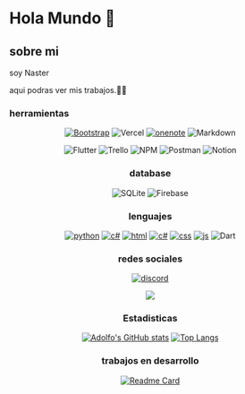 # Hola Mundo 👋

##  sobre mi 
soy Naster

aqui podras ver mis trabajos.🧑‍💻

### herramientas

<div align="center">

[![Bootstrap](https://img.shields.io/badge/Bootstrap-000000?style=for-the-badge&logo=Bootstrap&logoColor=white)](https://github.com/naster3) <!-- Flask -->
![Vercel](https://img.shields.io/badge/vercel-%23000000.svg?style=for-the-badge&logo=vercel&logoColor=white)
[![onenote](https://img.shields.io/badge/OneNote-7719aa?style=for-the-badge&logo=microsoft-onenote&logoColor=white)](https://github.com/naster3) <!-- Microsoft OneNote -->
 ![Markdown](https://img.shields.io/badge/markdown-%23000000.svg?style=for-the-badge&logo=markdown&logoColor=white)

 ![Flutter](https://img.shields.io/badge/Flutter-%2302569B.svg?style=for-the-badge&logo=Flutter&logoColor=white)
 ![Trello](https://img.shields.io/badge/Trello-%23026AA7.svg?style=for-the-badge&logo=Trello&logoColor=white)
 ![NPM](https://img.shields.io/badge/NPM-%23000000.svg?style=for-the-badge&logo=npm&logoColor=white)
 ![Postman](https://img.shields.io/badge/Postman-FF6C37?style=for-the-badge&logo=postman&logoColor=white)
 ![Notion](https://img.shields.io/badge/Notion-%23000000.svg?style=for-the-badge&logo=notion&logoColor=white)

### database
![SQLite](https://img.shields.io/badge/sqlite-%2307405e.svg?style=for-the-badge&logo=sqlite&logoColor=white)
 ![Firebase](https://img.shields.io/badge/firebase-%23039BE5.svg?style=for-the-badge&logo=firebase)
### lenguajes

<div align="center">

[![python](https://img.shields.io/badge/python-3776ab?style=for-the-badge&logo=python&logoColor=white)](https://github.com/naster3)<!-- Python -->
[![c#](https://img.shields.io/badge/cscharp-512BD4?style=for-the-badge&logo=CSharp&logoColor=white)](https://github.com/naster3)
[![html](https://img.shields.io/badge/html-e34f26?style=for-the-badge&logo=html5&logoColor=white)](https://github.com/naster3) <!-- Html -->
[![c#](https://img.shields.io/badge/react-61DAFB?style=for-the-badge&logo=react&logoColor=white)](https://github.com/naster3)
[![css](https://img.shields.io/badge/css3-1572b6?style=for-the-badge&logo=css3&logoColor=white)](https://github.com/naster3) <!-- CSS3 -->
[![js](https://img.shields.io/badge/javascript-f7df1e?style=for-the-badge&logo=javascript&logoColor=white)](https://github.com/naster3) <!-- JS -->
![Dart](https://img.shields.io/badge/dart-%230175C2.svg?style=for-the-badge&logo=dart&logoColor=white)

### redes sociales

<div align="center">
  
<a href="https://instagram.com/m_adolfo8" target="_blank">
<!--<img src=https://img.shields.io/badge/instagram-F4A98F.svg?&style=for-the-badge&logo=instagram&logoColor=white alt=instagram style="margin-bottom: 5px;" />-->
  
<!--[![telegram](https://img.shields.io/badge/telegram-26a5e4?style=for-the-badge&logo=telegram&logoColor=white)](https://github.com/naster3)   -->
  [![discord](https://img.shields.io/badge/discord-7289da?style=for-the-badge&logo=discord&logoColor=white)](https://github.com/naster3)
<!--<a href="https://twitter.com/" target="_blank">
<img src="https://img.shields.io/badge/Twitter-8FC3F4?style=for-the-badge&logo=twitter&logoColor=white" target="_blank"> -->

<a href="https://www.linkedin.com/" target="_blank">
<img src="https://img.shields.io/badge/LinkedIn-4B49B9?style=for-the-badge&logo=LinkedIn&logoColor=white" target="_blank"> 

 </a>
  
### Estadisticas
  
  [![Adolfo's GitHub stats](https://github-readme-stats.vercel.app/api?username=naster3&show_icons=true&theme=tokyonight)](https://github.com/naster3)
  [![Top Langs](https://github-readme-stats.vercel.app/api/top-langs/?username=naster3&langs_count=10)](https://github.com/anuraghazra/github-readme-stats)
  
### trabajos en desarrollo

  [![Readme Card](https://github-readme-stats.vercel.app/api/pin/?username=naster3&repo=reproductor&title_color=fff&icon_color=f9f9f9&text_color=9f9f9f&bg_color=151515)](https://github.com/nasrter3/reproductor)
<!--
**naster3/naster3** is a ✨ _special_ ✨ repository because its `README.md` (this file) appears on your GitHub profile.

Here are some ideas to get you started:

- 🔭 I’m currently working on ...
- 🌱 I’m currently learning ...
- 👯 I’m looking to collaborate on ...
- 🤔 I’m looking for help with ...
- 💬 Ask me about ...
- 📫 How to reach me: ...
- 😄 Pronouns: ...
- ⚡ Fun fact: ...
-->

